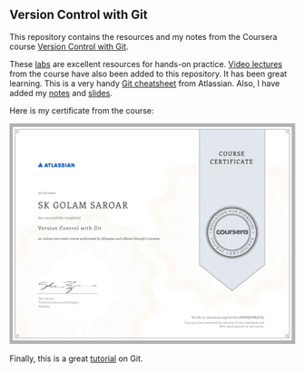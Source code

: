 ## Version Control with Git

This repository contains the resources and my notes from the Coursera course [Version Control with Git](https://www.coursera.org/learn/version-control-with-git).  

These [labs](/labs) are excellent resources for hands-on practice. [Video lectures](/lectures) from the course have also been added to this repository.
It has been great learning.
This is a very handy [Git cheatsheet](git-cheatsheet.pdf) from Atlassian. Also, I have added my [notes](version-control-with-Git.pdf) and [slides](version-control-with-Git.pptx).  

Here is my certificate from the course: 

![certificate](certificate.jpg)

Finally, this is a great [tutorial](https://www.atlassian.com/git) on Git.
